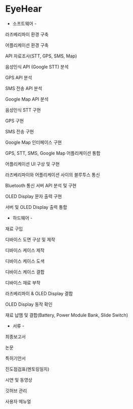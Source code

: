 # EyeHear
- 소프트웨어 - 

라즈베리파이 환경 구축

어플리케이션 환경 구축

API 자료조사(STT, GPS, SMS, Map)

음성인식 API (Google STT) 분석

GPS API 분석

SMS 전송 API 분석

Google Map API 분석

음성인식 STT 구현

GPS 구현

SMS 전송 구현

Google Map 인터페이스 구현

GPS, STT, SMS, Google Map 어플리케이션 통합

어플리케이션 UI 구상 및 구현

라즈베리파이와 어플리케이션 사이의 블루투스 통신

Bluetooth 통신 서버 API 분석 및 구현

OLED Display 문자 출력 구현

서버 및 OLED Display 출력 통합

- 하드웨어 -

재료 구입

디바이스 도면 구상 및 제작

디바이스 케이스 제작

디바이스 케이스 도색

디바이스 케이스 결합

디바이스 재료 부착

라즈베리파이 & OLED Display 결합

OLED Display 동작 확인

재료 납땜 및 결합(Battery, Power Module Bank, Slide Switch)

- 서류 - 

최종보고서

논문

특허기안서

진도점검표(멘토링일지)

시연 및 동영상

깃허브 관리

사용자 메뉴얼
